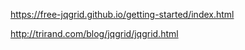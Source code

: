 https://free-jqgrid.github.io/getting-started/index.html

http://trirand.com/blog/jqgrid/jqgrid.html